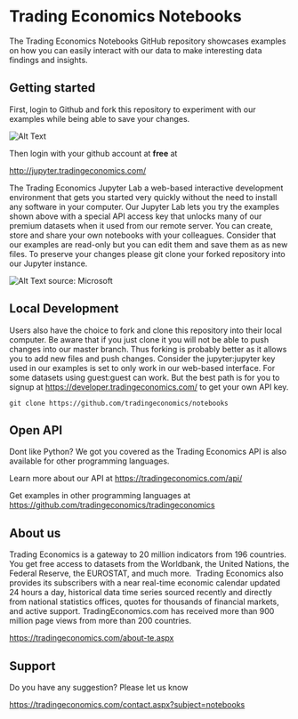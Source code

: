 # Trading Economics Notebooks

The Trading Economics Notebooks GitHub repository showcases examples on how you can easily interact with our data to make interesting data findings and insights.


## Getting started

First, login to Github and fork this repository to experiment with our examples while being able to save your changes. 

![Alt Text](https://github-images.s3.amazonaws.com/help/bootcamp/Bootcamp-Fork.png)

Then login with your github account at **free** at 

http://jupyter.tradingeconomics.com/

The Trading Economics Jupyter Lab a web-based interactive development environment that gets you started very quickly without the need to install any software in your computer. Our Jupyter Lab lets you try the examples shown above with a special API access key that unlocks many of our premium datasets when it used from our remote server. You can create, store and share your own notebooks with your colleagues.  Consider that our examples are read-only but you can edit them and save them as as new files. To preserve your changes please git clone your forked repository into our Jupyter instance. 

![Alt Text](https://docs.microsoft.com/en-us/azure/cosmos-db/media/cosmosdb-jupyter-notebooks/cosmos-notebooks-overview.png) source: Microsoft


## Local Development

Users also have the choice to fork and clone this repository into their local computer. Be aware that if you just clone it you will not be able to push changes into our master branch. Thus forking is probably better as it allows you to add new files and push changes. Consider the jupyter:jupyter key used in our examples is set to only work in our web-based interface. For some datasets using guest:guest can work. But the best path is for you to signup at https://developer.tradingeconomics.com/ to get your own API key.


``` git clone https://github.com/tradingeconomics/notebooks ```



## Open API

Dont like Python? We got you covered as the Trading Economics API is also available for other programming languages. 

Learn more about our API at https://tradingeconomics.com/api/

Get examples in other programming languages at https://github.com/tradingeconomics/tradingeconomics 



## About us
Trading Economics is a gateway to 20 million indicators from 196 countries. You get free access to datasets from the Worldbank, the United Nations, the Federal Reserve, the EUROSTAT, and much more.  Trading Economics also provides its subscribers with a near real-time economic calendar updated 24 hours a day, historical data time series sourced recently and directly from national statistics offices, quotes for thousands of financial markets, and active support. TradingEconomics.com has received more than 900 million page views from more than 200 countries.

https://tradingeconomics.com/about-te.aspx



## Support

Do you have any suggestion? Please let us know

https://tradingeconomics.com/contact.aspx?subject=notebooks




